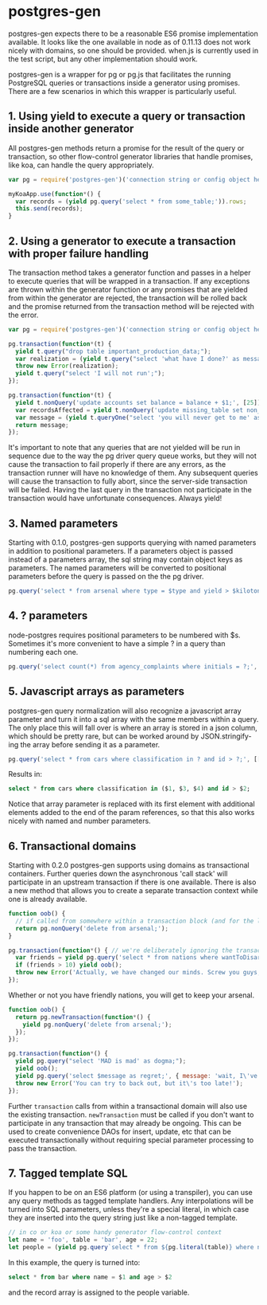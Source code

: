 # postgres-gen

postgres-gen expects there to be a reasonable ES6 promise implementation available. It looks like the one available in node as of 0.11.13 does not work nicely with domains, so one should be provided. when.js is currently used in the test script, but any other implementation should work.

postgres-gen is a wrapper for pg or pg.js that facilitates the running PostgreSQL queries or transactions inside a generator using promises. There are a few scenarios in which this wrapper is particularly useful.

## 1. Using yield to execute a query or transaction inside another generator

All postgres-gen methods return a promise for the result of the query or transaction, so other flow-control generator libraries that handle promises, like koa, can handle the query appropriately.

```javascript
var pg = require('postgres-gen')('connection string or config object here');

myKoaApp.use(function*() {
  var records = (yield pg.query('select * from some_table;')).rows;
  this.send(records);
}
```

## 2. Using a generator to execute a transaction with proper failure handling

The transaction method takes a generator function and passes in a helper to execute queries that will be wrapped in a transaction. If any exceptions are thrown within the generator function or any promises that are yielded from within the generator are rejected, the transaction will be rolled back and the promise returned from the transaction method will be rejected with the error.

```javascript
var pg = require('postgres-gen')('connection string or config object here');

pg.transaction(function*(t) {
  yield t.query("drop table important_production_data;");
  var realization = (yield t.query("select 'what have I done?' as message;")).rows[0].message;
  throw new Error(realization);
  yield t.query("select 'I will not run';");
});
```

```javascript
pg.transaction(function*(t) {
  yield t.nonQuery('update accounts set balance = balance + $1;', [25]);
  var recordsAffected = yield t.nonQuery('update missing_table set non_existant_column = null;');
  var message = (yield t.queryOne("select 'you will never get to me' as message;")).message;
  return message;
});
```

It's important to note that any queries that are not yielded will be run in sequence due to the way the pg driver query queue works, but they will not cause the transaction to fail properly if there are any errors, as the transaction runner will have no knowledge of them. Any subsequent queries will cause the transaction to fully abort, since the server-side transaction will be failed. Having the last query in the transaction not participate in the transaction would have unfortunate consequences. Always yield!

## 3. Named parameters

Starting with 0.1.0, postgres-gen supports querying with named parameters in addition to positional parameters. If a parameters object is passed instead of a parameters array, the sql string may contain object keys as parameters. The named parameters will be converted to positional parameters before the query is passed on the the pg driver.

```javascript
pg.query('select * from arsenal where type = $type and yield > $kilotons;', { type: 'nuclear', kilotons: 2000 });
```

## 4. ? parameters

node-postgres requires positional parameters to be numbered with $s. Sometimes it's more convenient to have a simple ? in a query than numbering each one.

```javascript
pg.query('select count(*) from agency_complaints where initials = ?;', 'IRS');
```

## 5. Javascript arrays as parameters

postgres-gen query normalization will also recognize a javascript array parameter and turn it into a sql array with the same members within a query. The only place this will fall over is where an array is stored in a json column, which should be pretty rare, but can be worked around by JSON.stringify-ing the array before sending it as a parameter.

```javascript
pg.query('select * from cars where classification in ? and id > ?;', [['awesome', 'classic', 'really super fast'], 10]);
```

Results in:

```sql
select * from cars where classification in ($1, $3, $4) and id > $2;
```

Notice that array parameter is replaced with its first element with additional elements added to the end of the param references, so that this also works nicely with named and number parameters.

## 6. Transactional domains

Starting with 0.2.0 postgres-gen supports using domains as transactional containers. Further queries down the asynchronous 'call stack' will participate in an upstream transaction if there is one available. There is also a new method that allows you to create a separate transaction context while one is already available.

```javascript
function oob() {
  // if called from somewhere within a transaction block (and for the love of Pete, yield), I will merrily participate in your transaction
  return pg.nonQuery('delete from arsenal;');
}

pg.transaction(function*() { // we're deliberately ignoring the transaction that is passed in
  var friends = yield pg.query('select * from nations where wantToDisarm = $friends;', { friends: true }).then(function(rs) { return rs.rowCount; });
  if (friends > 10) yield oob();
  throw new Error('Actually, we have changed our minds. Screw you guys, we\'re taking our nukes and going home (to lob them at you later).');
});
```

Whether or not you have friendly nations, you will get to keep your arsenal.

```javascript
function oob() {
  return pg.newTransaction(function*() {
    yield pg.nonQuery('delete from arsenal;');
  });
});

pg.transaction(function*() {
  yield pg.query("select 'MAD is mad' as dogma;");
  yield oob();
  yield pg.query('select $message as regret;', { message: 'wait, I\'ve changed my mind!' });
  throw new Error('You can try to back out, but it\'s too late!');
});
```

Further ```transaction``` calls from within a transactional domain will also use the existing transaction. ```newTransaction``` must be called if you don't want to participate in any transaction that may already be ongoing. This can be used to create convenience DAOs for insert, update, etc that can be executed transactionally without requiring special parameter processing to pass the transaction.

## 7. Tagged template SQL

If you happen to be on an ES6 platform (or using a transpiler), you can use any query methods as tagged template handlers. Any interpolations will be turned into SQL parameters, unless they're a special literal, in which case they are inserted into the query string just like a non-tagged template.

```js
// in co or koa or some handy generator flow-control context
let name = 'foo', table = 'bar', age = 22;
let people = (yield pg.query`select * from ${pg.literal(table)} where name = ${name} and age > ${age}).rows;
```

In this example, the query is turned into:
```sql
select * from bar where name = $1 and age > $2
```
and the record array is assigned to the people variable.
